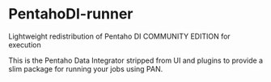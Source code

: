 # PentahoDI-runner
Lightweight redistribution of Pentaho DI COMMUNITY EDITION for execution

This is the Pentaho Data Integrator stripped from UI and plugins to provide a slim package for running your jobs using PAN.
